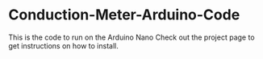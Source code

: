 # Conduction-Meter-Arduino-Code
This is the code to run on the Arduino Nano Check out the project page to get instructions on how to install.
